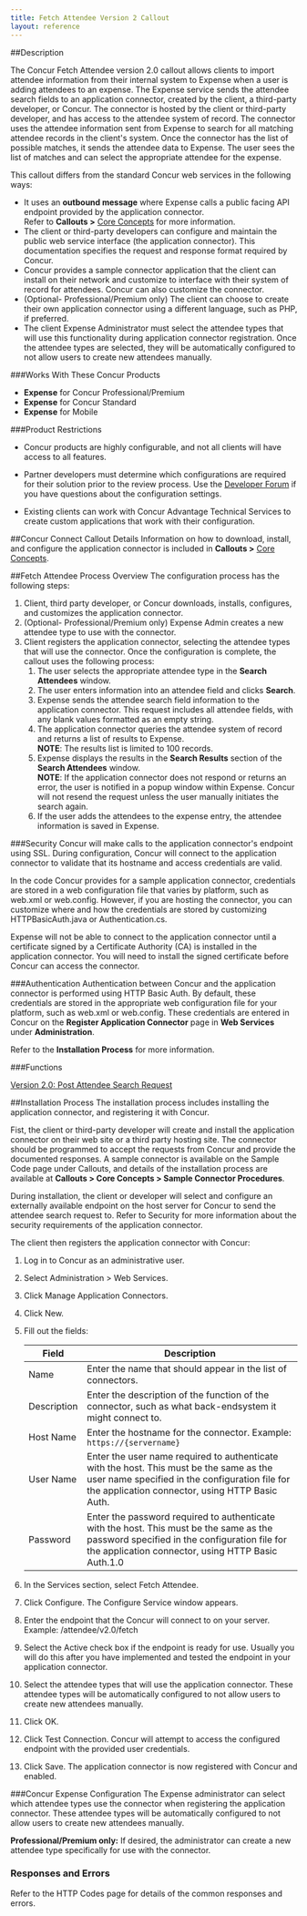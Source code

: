 ```yaml
---
title: Fetch Attendee Version 2 Callout
layout: reference
---
```



##Description    


The Concur Fetch Attendee version 2.0 callout allows clients to import attendee information from their internal system to Expense when a user is adding attendees to an expense. The Expense service sends the attendee search fields to an application connector, created by the client, a third-party developer, or Concur. The connector is hosted by the client or third-party developer, and has access to the attendee system of record. The connector uses the attendee information sent from Expense to search for all matching attendee records in the client's system. Once the connector has the list of possible matches, it sends the attendee data to Expense. The user sees the list of matches and can select the appropriate attendee for the expense.

This callout differs from the standard Concur web services in the following ways:

* It uses an **outbound message** where Expense calls a public facing API endpoint provided by the application connector.  
Refer to **Callouts >** [Core Concepts][1] for more information.
* The client or third-party developers can configure and maintain the public web service interface (the application connector). This documentation specifies the request and response format required by Concur.
* Concur provides a sample connector application that the client can install on their network and customize to interface with their system of record for attendees. Concur can also customize the connector.
* (Optional- Professional/Premium only) The client can choose to create their own application connector using a different language, such as PHP, if preferred.
* The client Expense Administrator must select the attendee types that will use this functionality during application connector registration. Once the attendee types are selected, they will be automatically configured to not allow users to create new attendees manually.
 
###Works With These Concur Products

* **Expense** for Concur Professional/Premium
* **Expense** for Concur Standard
* **Expense** for Mobile


###Product Restrictions    
* Concur products are highly configurable, and not all clients will have access to all features.

* Partner developers must determine which configurations are required for their solution prior to the review process. Use the [Developer Forum][2] if you have questions about the configuration settings.

* Existing clients can work with Concur Advantage Technical Services to create custom applications that work with their configuration.

 
##Concur Connect Callout Details 
Information on how to download, install, and configure the application connector is included in **Callouts >** [Core Concepts][1]. 

##Fetch Attendee Process Overview 
The configuration process has the following steps:

1. Client, third party developer, or Concur downloads, installs, configures, and customizes the application connector.
2. (Optional- Professional/Premium only) Expense Admin creates a new attendee type to use with the connector.
3. Client registers the application connector, selecting the attendee types that will use the connector.
Once the configuration is complete, the callout uses the following process:
	1. The user selects the appropriate attendee type in the **Search Attendees** window.
	2. The user enters information into an attendee field and clicks **Search**.
	3. Expense sends the attendee search field information to the application connector. This request includes all attendee fields, with any blank values formatted as an empty string.
	4. The application connector queries the attendee system of record and returns a list of results to Expense.  
**NOTE**: The results list is limited to 100 records.  
	5. Expense displays the results in the **Search Results** section of the **Search Attendees** window.  
**NOTE**: If the application connector does not respond or returns an error, the user is notified in a popup window within Expense.
Concur will not resend the request unless the user manually initiates the search again.
	6. If the user adds the attendees to the expense entry, the attendee information is saved in Expense.
 
###Security 
  Concur will make calls to the application connector's endpoint using SSL. During configuration, Concur will connect to the application connector to validate that its hostname and access credentials are valid.

In the code Concur provides for a sample application connector, credentials are stored in a web configuration file that varies by platform, such as web.xml or web.config. However, if you are hosting the connector, you can customize where and how the credentials are stored by customizing HTTPBasicAuth.java or Authentication.cs.

Expense will not be able to connect to the application connector until a certificate signed by a Certificate Authority (CA) is installed in the application connector. You will need to install the signed certificate before Concur can access the connector.

 
###Authentication 
  Authentication between Concur and the application connector is performed using HTTP Basic Auth. By default, these credentials are stored in the appropriate web configuration file for your platform, such as web.xml or web.config. These credentials are entered in Concur on the **Register Application Connector** page in **Web Services** under **Administration**.

Refer to the **Installation Process** for more information.


###Functions

[Version 2.0: Post Attendee Search Request][5]

##Installation Process
The installation process includes installing the application connector, and registering it with Concur.

Fist, the client or third-party developer will create and install the application connector on their web site or a third party hosting site. The connector should be programmed to accept the requests from Concur and provide the documented responses. A sample connector is available on the Sample Code page under Callouts, and details of the installation process are available at **Callouts > Core Concepts > Sample Connector Procedures**. 

During installation, the client or developer will select and configure an externally available endpoint on the host server for Concur to send the attendee search request to. Refer to Security for more information about the security requirements of the application connector.

The client then registers the application connector with Concur:  

1. Log in to Concur as an administrative user.  
2. Select Administration > Web Services.  
3. Click Manage Application Connectors.  
4. Click New.  
5. Fill out the fields:  

   |Field	|Description|
   |------|------------|
   |Name|Enter the name that should appear in the list of connectors.|
   |Description|Enter the description of the function of the connector, such as what back-endsystem it might connect to.|
   |Host Name|Enter the hostname for the connector. Example: `https://{servername}`|
   |User Name|Enter the user name required to authenticate with the host. This must be the same as the user name specified in the configuration file for the application connector, using HTTP Basic Auth.|
   |Password|Enter the password required to authenticate with the host. This must be the same as the password specified in the configuration file for the application connector, using HTTP Basic Auth.1.0|  
6. In the Services section, select Fetch Attendee.  
7. Click Configure. The Configure Service window appears.  
8. Enter the endpoint that the Concur will connect to on your server. Example: /attendee/v2.0/fetch  
9. Select the Active check box if the endpoint is ready for use. Usually you will do this after you have implemented and tested the endpoint in your application connector.  
10. Select the attendee types that will use the application connector. These attendee types will be automatically configured to not allow users to create new attendees manually.  
11. Click OK.
12. Click Test Connection. Concur will attempt to access the configured endpoint with the provided user credentials.
13. Click Save. The application connector is now registered with Concur and enabled.

###Concur Expense Configuration
The Expense administrator can select which attendee types use the connector when registering the application connector. These attendee types will be automatically configured to not allow users to create new attendees manually.

**Professional/Premium only:** If desired, the administrator can create a new attendee type specifically for use with the connector.

### Responses and Errors
Refer to the HTTP Codes page for details of the common responses and errors.


[1]: /docs/guides/REST-API-Basics.html
[2]: http://forum.developer.concur.com/
[5]: /api-reference/expense/attendees/index.html

